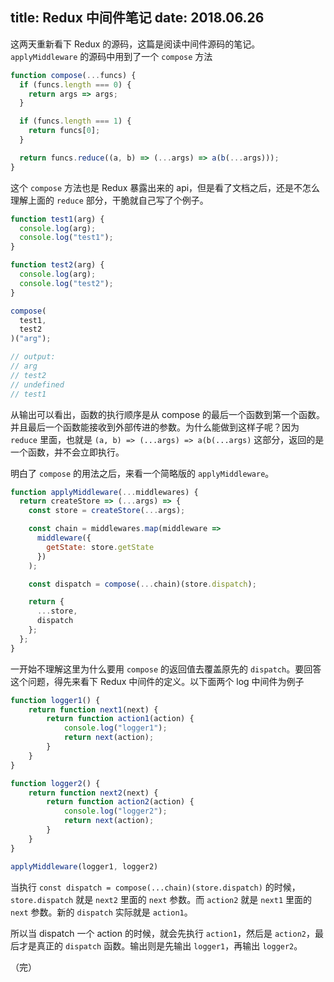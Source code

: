 title: Redux 中间件笔记
date: 2018.06.26
---

这两天重新看下 Redux 的源码，这篇是阅读中间件源码的笔记。`applyMiddleware` 的源码中用到了一个 `compose` 方法

```js
function compose(...funcs) {
  if (funcs.length === 0) {
    return args => args;
  }

  if (funcs.length === 1) {
    return funcs[0];
  }

  return funcs.reduce((a, b) => (...args) => a(b(...args)));
}
```

这个 `compose` 方法也是 Redux 暴露出来的 api，但是看了文档之后，还是不怎么理解上面的 `reduce` 部分，干脆就自己写了个例子。

```js
function test1(arg) {
  console.log(arg);
  console.log("test1");
}

function test2(arg) {
  console.log(arg);
  console.log("test2");
}

compose(
  test1,
  test2
)("arg");

// output:
// arg
// test2
// undefined
// test1
```

从输出可以看出，函数的执行顺序是从 compose 的最后一个函数到第一个函数。并且最后一个函数能接收到外部传进的参数。为什么能做到这样子呢？因为 `reduce` 里面，也就是 `(a, b) => (...args) => a(b(...args)` 这部分，返回的是一个函数，并不会立即执行。

明白了 `compose` 的用法之后，来看一个简略版的 `applyMiddleware`。

```js
function applyMiddleware(...middlewares) {
  return createStore => (...args) => {
    const store = createStore(...args);

    const chain = middlewares.map(middleware =>
      middleware({
        getState: store.getState
      })
    );

    const dispatch = compose(...chain)(store.dispatch);

    return {
      ...store,
      dispatch
    };
  };
}
```

一开始不理解这里为什么要用 `compose` 的返回值去覆盖原先的 `dispatch`。要回答这个问题，得先来看下 Redux 中间件的定义。以下面两个 log 中间件为例子

```js
function logger1() {
    return function next1(next) {
        return function action1(action) {
            console.log("logger1");
            return next(action);
        }
    }
}

function logger2() {
    return function next2(next) {
        return function action2(action) {
            console.log("logger2");
            return next(action);
        }
    }
}

applyMiddleware(logger1, logger2)
```

当执行 `const dispatch = compose(...chain)(store.dispatch)` 的时候，`store.dispatch` 就是 `next2` 里面的 `next` 参数。而 `action2` 就是 `next1` 里面的 `next` 参数。新的 `dispatch` 实际就是 `action1`。

所以当 dispatch 一个 action 的时候，就会先执行 `action1`，然后是 `action2`，最后才是真正的 `dispatch` 函数。输出则是先输出 `logger1`，再输出  `logger2`。

（完）
